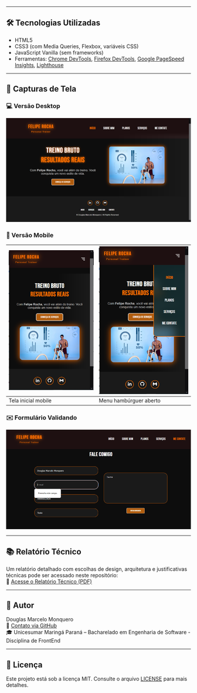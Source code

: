
---

## 🛠️ Tecnologias Utilizadas

- HTML5
- CSS3 (com Media Queries, Flexbox, variáveis CSS)
- JavaScript Vanilla (sem frameworks)
- Ferramentas: [Chrome DevTools](https://developer.chrome.com/docs/devtools/), [Firefox DevTools](https://developer.mozilla.org/pt-BR/docs/Tools), [Google PageSpeed Insights](https://pagespeed.web.dev/), [Lighthouse](https://developer.chrome.com/docs/lighthouse/)

---

## 📸 Capturas de Tela

### 💻 Versão Desktop
![alt text](image-1.png)

### 📱 Versão Mobile
|![alt text](image.png)  | ![alt text](image-3.png) |
|------------------------|--------------------------|
| Tela inicial mobile    | Menu hambúrguer aberto   |

### ✉️ Formulário Validando
![alt text](image-2.png)


---

## 📚 Relatório Técnico

Um relatório detalhado com escolhas de design, arquitetura e justificativas técnicas pode ser acessado neste repositório:<br>
 📄 [Acesse o Relatório Técnico (PDF)](./documento/Relatorio_Treino_Bruto.pdf)


---

## 👤 Autor

Douglas Marcelo Monquero  
📧 [Contato via GitHub](https://github.com/dmm76)  
🎓 Unicesumar Maringá Paraná – Bacharelado em Engenharia de Software - Disciplina de FrontEnd

---

## 📝 Licença

Este projeto está sob a licença MIT. Consulte o arquivo [LICENSE](LICENSE) para mais detalhes.

